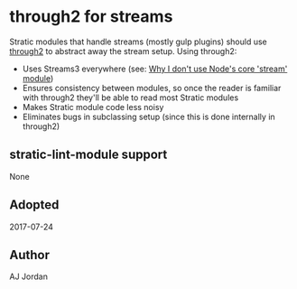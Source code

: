# through2 for streams

Stratic modules that handle streams (mostly gulp plugins) should use [through2][] to abstract away the stream setup. Using through2:

* Uses Streams3 everywhere (see: [Why I don't use Node's core 'stream' module][rvagg])
* Ensures consistency between modules, so once the reader is familiar with through2 they'll be able to read most Stratic modules
* Makes Stratic module code less noisy
* Eliminates bugs in subclassing setup (since this is done internally in through2)

 [through2]: https://www.npmjs.com/package/through2
 [rvagg]: https://r.va.gg/2014/06/why-i-dont-use-nodes-core-stream-module.html

## stratic-lint-module support

None

## Adopted

2017-07-24

## Author

AJ Jordan
